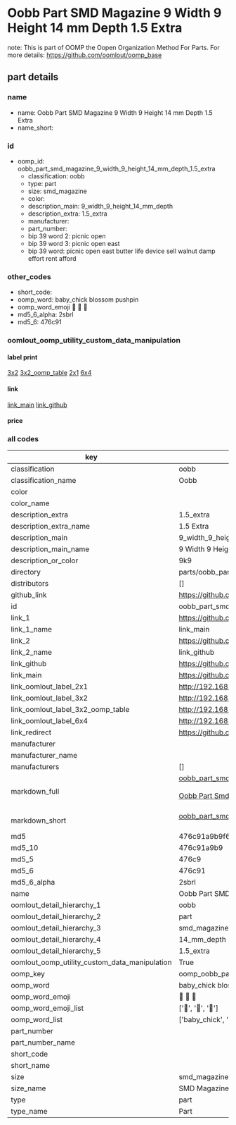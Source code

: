 # Oobb Part SMD Magazine 9 Width 9 Height 14 mm Depth 1.5 Extra  

note: This is part of OOMP the Oopen Organization Method For Parts. For more details: https://github.com/oomlout/oomp_base

##  part details
  







### name
* name: Oobb Part SMD Magazine 9 Width 9 Height 14 mm Depth 1.5 Extra
* name_short: 
### id
* oomp_id: oobb_part_smd_magazine_9_width_9_height_14_mm_depth_1.5_extra
  * classification: oobb
  * type: part
  * size: smd_magazine
  * color: 
  * description_main: 9_width_9_height_14_mm_depth
  * description_extra: 1.5_extra
  * manufacturer: 
  * part_number: 
  * bip 39 word 2: picnic open
  * bip 39 word 3: picnic open east
  * bip 39 word: picnic open east butter life device sell walnut damp effort rent afford

### other_codes
* short_code: 
* oomp_word: baby_chick blossom pushpin
* oomp_word_emoji :baby_chick: :blossom: :pushpin:
* md5_6_alpha: 2sbrl
* md5_6: 476c91






### oomlout_oomp_utility_custom_data_manipulation
#### label print
[3x2](http://192.168.1.245:1112/?label=oomp%202sbrl)
[3x2_oomp_table](http://192.168.1.108:1112/?label=oomp%202sbrl)
[2x1](http://192.168.1.242:1112/?label=oomp%202sbrl)
[6x4](http://192.168.1.55:1112/?label=oomp%202sbrl)    

#### link

[link_main](https://github.com/oomlout/oomlout_oomp_version_1_messy/tree/main/parts/oobb_part_smd_magazine_9_width_9_height_14_mm_depth_1.5_extra) [link_github](https://github.com/oomlout/oomlout_oomp_version_1_messy/tree/main/parts/oobb_part_smd_magazine_9_width_9_height_14_mm_depth_1.5_extra)                             

#### price







### all codes 
| key | value |  
| --- | --- |  
| classification | oobb |  
| classification_name | Oobb |  
| color |  |  
| color_name |  |  
| description_extra | 1.5_extra |  
| description_extra_name | 1.5 Extra |  
| description_main | 9_width_9_height_14_mm_depth |  
| description_main_name | 9 Width 9 Height 14 mm Depth |  
| description_or_color | 9k9 |  
| directory | parts/oobb_part_smd_magazine_9_width_9_height_14_mm_depth_1.5_extra |  
| distributors | [] |  
| github_link | https://github.com/oomlout/oomlout_oomp_part_src/tree/main/parts/oobb_part_smd_magazine_9_width_9_height_14_mm_depth_1.5_extra |  
| id | oobb_part_smd_magazine_9_width_9_height_14_mm_depth_1.5_extra |  
| link_1 | https://github.com/oomlout/oomlout_oomp_version_1_messy/tree/main/parts/oobb_part_smd_magazine_9_width_9_height_14_mm_depth_1.5_extra |  
| link_1_name | link_main |  
| link_2 | https://github.com/oomlout/oomlout_oomp_version_1_messy/tree/main/parts/oobb_part_smd_magazine_9_width_9_height_14_mm_depth_1.5_extra |  
| link_2_name | link_github |  
| link_github | https://github.com/oomlout/oomlout_oomp_version_1_messy/tree/main/parts/oobb_part_smd_magazine_9_width_9_height_14_mm_depth_1.5_extra |  
| link_main | https://github.com/oomlout/oomlout_oomp_version_1_messy/tree/main/parts/oobb_part_smd_magazine_9_width_9_height_14_mm_depth_1.5_extra |  
| link_oomlout_label_2x1 | http://192.168.1.242:1112/?label=oomp%202sbrl |  
| link_oomlout_label_3x2 | http://192.168.1.245:1112/?label=oomp%202sbrl |  
| link_oomlout_label_3x2_oomp_table | http://192.168.1.108:1112/?label=oomp%202sbrl |  
| link_oomlout_label_6x4 | http://192.168.1.55:1112/?label=oomp%202sbrl |  
| link_redirect | https://github.com/oomlout/oomlout_oomp_version_1_messy/tree/main/parts/oobb_part_smd_magazine_9_width_9_height_14_mm_depth_1.5_extra |  
| manufacturer |  |  
| manufacturer_name |  |  
| manufacturers | [] |  
| markdown_full | [oobb_part_smd_magazine_9_width_9_height_14_mm_depth_1.5_extra](none)<br>[](none)<br>[Oobb Part Smd Magazine 9 Width 9 Height 14 Mm Depth 1.5 Extra](none)<br><br> |  
| markdown_short | [oobb_part_smd_magazine_9_width_9_height_14_mm_depth_1.5_extra](none)<br><br> |  
| md5 | 476c91a9b9f6d86cf2c0a1f48b66cd21 |  
| md5_10 | 476c91a9b9 |  
| md5_5 | 476c9 |  
| md5_6 | 476c91 |  
| md5_6_alpha | 2sbrl |  
| name | Oobb Part SMD Magazine 9 Width 9 Height 14 mm Depth 1.5 Extra |  
| oomlout_detail_hierarchy_1 | oobb |  
| oomlout_detail_hierarchy_2 | part |  
| oomlout_detail_hierarchy_3 | smd_magazine |  
| oomlout_detail_hierarchy_4 | 14_mm_depth |  
| oomlout_detail_hierarchy_5 | 1.5_extra |  
| oomlout_oomp_utility_custom_data_manipulation | True |  
| oomp_key | oomp_oobb_part_smd_magazine_9_width_9_height_14_mm_depth_1.5_extra |  
| oomp_word | baby_chick blossom pushpin |  
| oomp_word_emoji | :baby_chick: :blossom: :pushpin: |  
| oomp_word_emoji_list | [':baby_chick:', ':blossom:', ':pushpin:'] |  
| oomp_word_list | ['baby_chick', 'blossom', 'pushpin'] |  
| part_number |  |  
| part_number_name |  |  
| short_code |  |  
| short_name |  |  
| size | smd_magazine |  
| size_name | SMD Magazine |  
| type | part |  
| type_name | Part |  
